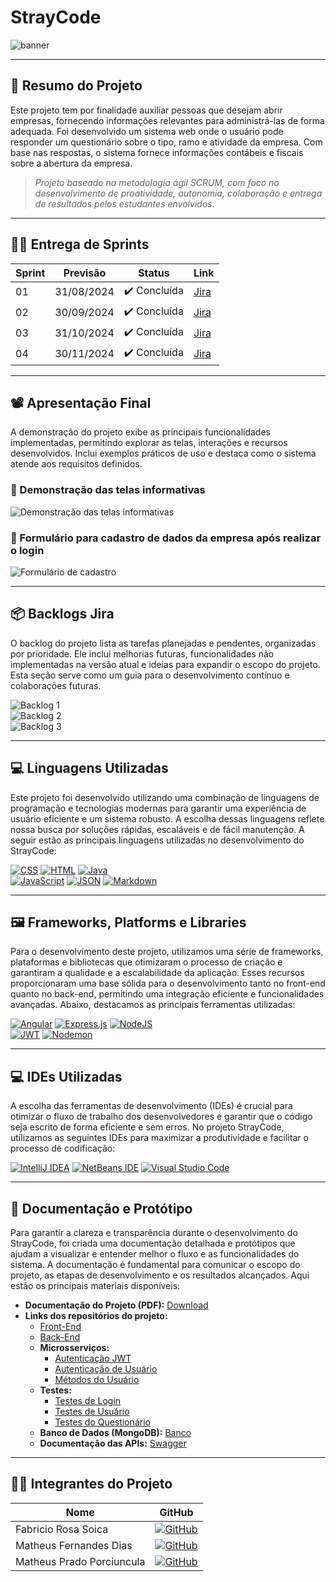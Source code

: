 # StrayCode
![banner](https://github.com/user-attachments/assets/4cbf99d4-b2c2-4e51-8e31-329c7527b671)

---

## 📝 Resumo do Projeto

Este projeto tem por finalidade auxiliar pessoas que desejam abrir empresas, fornecendo informações relevantes para administrá-las de forma adequada. Foi desenvolvido um sistema web onde o usuário pode responder um questionário sobre o tipo, ramo e atividade da empresa. Com base nas respostas, o sistema fornece informações contábeis e fiscais sobre a abertura da empresa.

> _Projeto baseado na metodologia ágil SCRUM, com foco no desenvolvimento de proatividade, autonomia, colaboração e entrega de resultados pelos estudantes envolvidos._

---

## 🐱‍🏍 Entrega de Sprints

| **Sprint** | **Previsão**  | **Status**      | **Link**                                                                 |
|------------|---------------|-----------------|--------------------------------------------------------------------------|
| 01         | 31/08/2024    | ✔️ Concluída    | [Jira](https://matheusfdias12.atlassian.net/jira/software/projects/SCRUM/boards/1/backlog) |
| 02         | 30/09/2024    | ✔️ Concluída    | [Jira](https://matheusfdias12.atlassian.net/jira/software/projects/SCRUM/boards/1/backlog) |
| 03         | 31/10/2024    | ✔️ Concluída    | [Jira](https://matheusfdias12.atlassian.net/jira/software/projects/SCRUM/boards/1/backlog) |
| 04         | 30/11/2024    | ✔️ Concluída    | [Jira](https://matheusfdias12.atlassian.net/jira/software/projects/SCRUM/boards/1/backlog) |

---

## 📽 Apresentação Final

A demonstração do projeto exibe as principais funcionalidades implementadas, permitindo explorar as telas, interações e recursos desenvolvidos. Inclui exemplos práticos de uso e destaca como o sistema atende aos requisitos definidos.

### 📌 Demonstração das telas informativas
![Demonstração das telas informativas](https://github.com/user-attachments/assets/29002911-2c9a-4069-b9cd-1f49b21e0746)

### 📌 Formulário para cadastro de dados da empresa após realizar o login
![Formulário de cadastro](https://github.com/user-attachments/assets/49ee875c-6b18-422c-9148-0a39a90e0363)

---

## 📦 Backlogs Jira

O backlog do projeto lista as tarefas planejadas e pendentes, organizadas por prioridade. Ele inclui melhorias futuras, funcionalidades não implementadas na versão atual e ideias para expandir o escopo do projeto. Esta seção serve como um guia para o desenvolvimento contínuo e colaborações futuras.

![Backlog 1](https://github.com/user-attachments/assets/56f88a41-4ab9-48ec-8e93-c85b15c2c1d9)  
![Backlog 2](https://github.com/user-attachments/assets/eedc524b-1953-4783-9a0d-a517a78ad748)  
![Backlog 3](https://github.com/user-attachments/assets/bba11ed5-b5da-4bf3-b192-f27b1a5ae2fa)

---

## 💻 Linguagens Utilizadas

Este projeto foi desenvolvido utilizando uma combinação de linguagens de programação e tecnologias modernas para garantir uma experiência de usuário eficiente e um sistema robusto. A escolha dessas linguagens reflete nossa busca por soluções rápidas, escaláveis e de fácil manutenção. A seguir estão as principais linguagens utilizadas no desenvolvimento do StrayCode:

[![CSS](https://img.shields.io/badge/CSS-1572B6?logo=css3&logoColor=fff)](#) [![HTML](https://img.shields.io/badge/HTML-%23E34F26.svg?logo=html5&logoColor=white)](#) [![Java](https://img.shields.io/badge/Java-%23ED8B00.svg?logo=openjdk&logoColor=white)](#)  
[![JavaScript](https://img.shields.io/badge/JavaScript-F7DF1E?logo=javascript&logoColor=000)](#) [![JSON](https://img.shields.io/badge/JSON-000?logo=json&logoColor=fff)](#) [![Markdown](https://img.shields.io/badge/Markdown-%23000000.svg?logo=markdown&logoColor=white)](#)

---

## 🖼️ Frameworks, Platforms e Libraries

Para o desenvolvimento deste projeto, utilizamos uma série de frameworks, plataformas e bibliotecas que otimizaram o processo de criação e garantiram a qualidade e a escalabilidade da aplicação. Esses recursos proporcionaram uma base sólida para o desenvolvimento tanto no front-end quanto no back-end, permitindo uma integração eficiente e funcionalidades avançadas. Abaixo, destacamos as principais ferramentas utilizadas:

[![Angular](https://img.shields.io/badge/Angular-%23DD0031.svg?logo=angular&logoColor=white)](#) [![Express.js](https://img.shields.io/badge/Express.js-%23404d59.svg?logo=express&logoColor=%2361DAFB)](#) [![NodeJS](https://img.shields.io/badge/Node.js-6DA55F?logo=node.js&logoColor=white)](#)  
[![JWT](https://img.shields.io/badge/JWT-000?logo=jsonwebtokens&logoColor=white)](#) [![Nodemon](https://img.shields.io/badge/Nodemon-%23323330.svg?logo=nodemon&logoColor=BBDEAD)](#)

---

## 💻 IDEs Utilizadas

A escolha das ferramentas de desenvolvimento (IDEs) é crucial para otimizar o fluxo de trabalho dos desenvolvedores e garantir que o código seja escrito de forma eficiente e sem erros. No projeto StrayCode, utilizamos as seguintes IDEs para maximizar a produtividade e facilitar o processo de codificação:

[![IntelliJ IDEA](https://img.shields.io/badge/IntelliJIDEA-000000.svg?logo=intellij-idea&logoColor=white)](#) [![NetBeans IDE](https://img.shields.io/badge/NetBeans%20IDE-1B6AC6.svg?logo=apache-netbeans-ide&logoColor=white)](#) [![Visual Studio Code](https://custom-icon-badges.demolab.com/badge/Visual%20Studio%20Code-0078d7.svg?logo=vsc&logoColor=white)](#)

---

## 📄 Documentação e Protótipo

Para garantir a clareza e transparência durante o desenvolvimento do StrayCode, foi criada uma documentação detalhada e protótipos que ajudam a visualizar e entender melhor o fluxo e as funcionalidades do sistema. A documentação é fundamental para comunicar o escopo do projeto, as etapas de desenvolvimento e os resultados alcançados. Aqui estão os principais materiais disponíveis:

- **Documentação do Projeto (PDF):** [Download](https://github.com/Mattdias312/strayCodeAngular/blob/master/ProjetoInterdisciplinar_COMPLETO%202.pdf)  
- **Links dos repositórios do projeto:**  
  - [Front-End](https://github.com/Mattdias312/strayCodeAngular/tree/master/stray-code-app)  
  - [Back-End](https://github.com/Mattdias312/strayCodeAngular/tree/master/stray-code-back)  
  - **Microsserviços:**
    - [Autenticação JWT](https://github.com/Mattdias312/strayCodeAngular/tree/master/stray-code-back/src/middleware)  
    - [Autenticação de Usuário](https://github.com/Mattdias312/strayCodeAngular/blob/master/stray-code-back/src/controller/loginController.js)  
    - [Métodos do Usuário](https://github.com/Mattdias312/strayCodeAngular/blob/master/stray-code-back/src/controller/userController.js)  
  - **Testes:**
    - [Testes de Login](https://github.com/Mattdias312/strayCodeAngular/blob/master/stray-code-back/__tests__/01_login.test.js)  
    - [Testes de Usuário](https://github.com/Mattdias312/strayCodeAngular/blob/master/stray-code-back/__tests__/02_user.test.js)  
    - [Testes do Questionário](https://github.com/Mattdias312/strayCodeAngular/blob/master/stray-code-back/__tests__/03_questionario.test.js)  
  - **Banco de Dados (MongoDB):** [Banco](https://github.com/Mattdias312/strayCodeAngular/tree/master/MongoDB_StrayCode)  
  - **Documentação das APIs:** [Swagger](https://stray-code-back.vercel.app/doc/)

---

## 👨‍💻 Integrantes do Projeto

| **Nome**                  | **GitHub**                                                                                     |
|---------------------------|-----------------------------------------------------------------------------------------------|
| Fabricio Rosa Soica       | [![GitHub](https://img.shields.io/badge/GitHub-%23121011.svg?logo=github&logoColor=white)](https://github.com/fabriciosoica) |
| Matheus Fernandes Dias    | [![GitHub](https://img.shields.io/badge/GitHub-%23121011.svg?logo=github&logoColor=white)](https://github.com/Mattdias312) |
| Matheus Prado Porciuncula | [![GitHub](https://img.shields.io/badge/GitHub-%23121011.svg?logo=github&logoColor=white)](https://github.com/mdoisp) |
